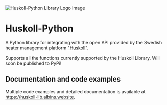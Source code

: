 ![Huskoll-Python Library Logo Image](https://gblobscdn.gitbook.com/assets%2F-MP4pDCJ-xRbneIBqxoC%2F-MP4pFi9pAL4XljP57wz%2F-MP59RsAdVcLct0fxuZS%2FHuskoll-Python-banner.png?alt=media&token=4f66da47-8567-4d8b-b9c2-39442328f7d2)

# Huskoll-Python

A Python library for integrating with the open API provided by the Swedish heater management platform ["Huskoll"](huskoll.se).

Supports all the functions currently supported by the Huskoll Library. Will soon be published to PyPi!

## Documentation and code examples

Multiple code examples and detailed documentation is available at https://huskoll-lib.albins.website.
